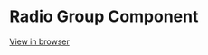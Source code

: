 # Radio Group Component

<a href="https://radiogroupcomponent.netlify.app" target="_blank">View in browser</a>
